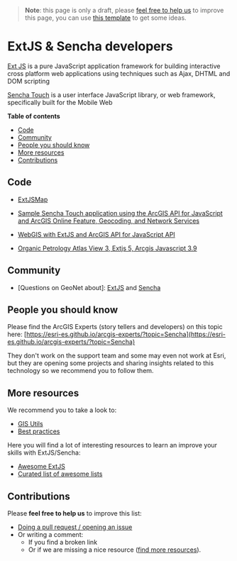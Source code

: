 > **Note**: this page is only a draft, please [feel free to help us](#contributions) to improve this page, you can use [this template](https://github.com/esri-es/awesome-arcgis/blob/master/RESOURCE_PAGE_TEMPLATE.md) to get some ideas.

# ExtJS & Sencha developers
[Ext JS](https://www.sencha.com/products/extjs) is a pure JavaScript application framework for building interactive cross platform web applications using techniques such as Ajax, DHTML and DOM scripting

[Sencha Touch](https://www.sencha.com/) is a user interface JavaScript library, or web framework, specifically built for the Mobile Web

<!-- START doctoc generated TOC please keep comment here to allow auto update -->
<!-- DON'T EDIT THIS SECTION, INSTEAD RE-RUN doctoc TO UPDATE -->
**Table of contents**

- [Code](#code)
- [Community](#community)
- [People you should know](#people-you-should-know)
- [More resources](#more-resources)
- [Contributions](#contributions)

<!-- END doctoc generated TOC please keep comment here to allow auto update -->

## Code

* [ExtJSMap](https://github.com/liuzumou/extjsmap)

* [Sample Sencha Touch application using the ArcGIS API for JavaScript and ArcGIS Online Feature, Geocoding, and Network Services](https://github.com/Esri/sencha-touch-map-checkin-js)

* [WebGIS with ExtJS and ArcGIS API for JavaScript API](https://github.com/mkzaker/officegis)

* [Organic Petrology Atlas View 3, Extjs 5, Arcgis Javascript 3.9](https://github.com/MarkInNVA/OP3)

## Community

* [Questions on GeoNet about]: [ExtJS](https://community.esri.com/search.jspa?place=/places/148899&facet=content&q=extjs*) and [Sencha](https://community.esri.com/search.jspa?place=/places/148899&facet=content&q=sencha*)

## People you should know
Please find the ArcGIS Experts (story tellers and developers) on this topic here: [https://esri-es.github.io/arcgis-experts/?topic=Sencha](https://esri-es.github.io/arcgis-experts/?topic=Sencha)

They don't work on the support team and some may even not work at Esri,
but they are opening some projects and sharing insights related to this
technology so we recommend you to follow them.

## More resources
We recommend you to take a look to:
* [GIS Utils](../../../gis/utils/README.md)
* [Best practices](../../best-practices/README.md)

Here you will find a lot of interesting resources to learn an improve your skills
with ExtJS/Sencha:
* [Awesome ExtJS](https://github.com/abenhamdine/awesome-extjs)
* [Curated list of awesome lists](https://github.com/sindresorhus/awesome)

## Contributions
Please **feel free to help us** to improve this list:

* [Doing a pull request / opening an issue](https://github.com/hhkaos/awesome-arcgis#contributions)
* Or writing a comment:
  * If you find a broken link
  * Or if we are missing a nice resource ([find more resources](https://esri-es.github.io/arcgis-search/?search=sencha&utm_campaign=awesome-list&utm_source=awesome-list&utm_medium=page)).
